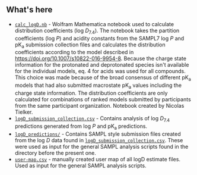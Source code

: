 ## What's here

- [`calc_logD.nb`](calc_logD.nb) - Wolfram Mathematica notebook used to calculate distribution coefficients (log *D*<sub>7.4</sub>). The notebook takes the partition coefficients (log *P*) and acidity constants from the SAMPL7 log *P* and pK<sub>a</sub> submission collection files and calculates the distribution coefficients according to the model described in https://doi.org/10.1007/s10822-016-9954-8. Because the charge state information for the protonated and deprotonated species isn't available for the individual models, eq. 4 for acids was used for all compounds. This choice was made because of the broad consensus of different pK<sub>a</sub> models that had also submitted macrostate pK<sub>a</sub> values including the charge state information. The distribution coefficients are only calculated for combinations of ranked models submitted by participants from the same participant organization. Notebook created by Nicolas Tielker.
- [`logD_submission_collection.csv`](logD_submission_collection.csv) - Contains analysis of log *D*<sub>7.4</sub> predictions generated from log *P* and pK<sub>a</sub> predictions.
- [`logD_predictions/`](logD_predictions/) - Contains SAMPL style submission files created from the log *D* data found in [`logD_submission_collection.csv`](logD_submission_collection.csv). These were used as input for the general SAMPL analysis scripts found in the directory before the present one.
- [`user-map.csv`](user-map.csv) - manually created user map of all logD estimate files. Used as input for the general SAMPL analysis scripts.
